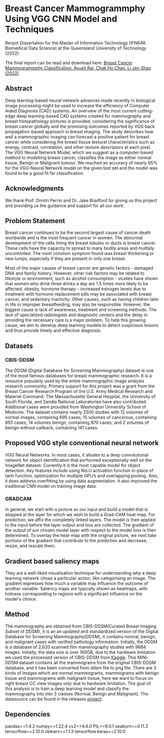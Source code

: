 # Breast Cancer Mammogrammphy Using VGG CNN Model and Techniques

Rerpot Dissertation for the Master of Information Technology (IFN646 Biomedical Data Science) at the Queensland University of Technology (2022).

The final report can be read and download here: [Breast Cancer Mammogrammphy Classification, Ayush Raj, Chak Ho Chan, Li Jen Shao (2022)](https://github.com/chakhoho/IFN646project/blob/main/group%2010%20-%20IFN646%20report%20finalised%20.pdf)

## Abstract

Deep learning-based neural network advances made recently in biological image processing might be used to increase the efficiency of Computer Aided Diagnosis (CAD) systems. An overview of the most current cutting-edge deep learning-based CAD systems created for mammography and breast histopathology pictures is provided, considering the significance of breast cancer globally and the promising outcomes reported by VGG back propagation-based approach in breast imaging. The study describes how well a mammographic imaging can forecast a positive patient for breast cancer while considering the breast tissue textural characteristics such as energy, contrast, correlation, and other texture descriptors at each pixel. The VGG Neural Network Model, which we suggest as a computer-based method to modelling breast cancer, classifies the image as either normal tissue, Benign or Malignant tumour. We reached an accuracy of nearly 65% for the VGG-Neural Network model on the given test set and the model was found to be a good fit for classification. 


## Acknowledgments

We thank Prof. Dimitri Perrin and Dr. Jake Bradford for giving us this project and providing us the guidance and support for all our work. 

## Problem Statement

Breast cancer continues to be the second largest cause of cancer death worldwide and is the most frequent cancer in women. The abnormal development of the cells lining the breast lobules or ducts is breast cancer. These cells have the capacity to spread to many bodily areas and multiply uncontrolled. The most common symptom found was breast thickening or new lumps, especially if they are present in only one breast.

Most of the major causes of breast cancer are genetic factors - damaged DNA and family history. However, other risk factors may be related to lifestyle or environment, such as alcohol consumption - studies have shown that women who drink three drinks a day are 1.5 times more likely to be affected, obesity, hormone therapy - increased estrogen levels due to treatment with hormone replacement pills may be associated with breast cancer, and sedentary inactivity. Other causes, such as having children later in life or improper breastfeeding, may also be responsible.
However, the biggest cause is lack of awareness, treatment and screening methods. The lack of specialized radiologists and diagnostic centers and the delay in providing the necessary care is a major problem. To help this growing cause, we aim to develop deep learning models to detect suspicious lesions and thus provide timely and effective diagnosis.

## Datasets

### CBIS-DDSM
The DDSM (Digital Database for Screening Mammography) dataset is one of the most famous databases for breast mammographic research. It is a resource popularly used by the entire mammographic image analysis research community. Primary support for this project was a grant from the Breast Cancer Research Program of the U.S. Army Medical Research and Materiel Command. The Massachusetts General Hospital, the University of South Florida, and Sandia National Laboratories have also contributed. Additional cases were provided from Washington University School of Medicine. The dataset contains nearly 2500 studies with 12 volumes of normal images, containing 695 cases; 15 volumes of cancerous, containing 855 cases; 14 volumes benign, containing 870 cases; and 2 volumes of benign without callback, containing 141 cases.


## Proposed VGG style conventional neural network

VGG Neural Networks. In most cases, it alludes to a deep convolutional network for object identification that performed exceptionally well on the ImageNet dataset. Currently it is the most capable model for object detection. Key features include using ReLU activation function in-place of tanh function, optimization for multiple GPU’s and overlapping pooling. Also, it does address overfitting by using data augmentation. It also improved the traditional CNN model on training image data.


### GRADCAM

In general, we start with a picture as our input and build a model that is stopped at the layer for which we wish to build a Grad-CAM heat-map. For prediction, we affix the completely linked layers. The model is then applied to the input before the layer output and loss are collected. The gradient of the output of our chosen model layer with respect to the model loss is then determined. To overlay the heat-map with the original picture, we next take portions of the gradient that contribute to the prediction and decrease, resize, and rescale them.


## Gradient based saliency maps

They are a well-liked visualisation technique for understanding why a deep learning network chose a particular action, like categorising an image. The gradient expresses how much a variable may influence the outcome of another variable.
Saliency maps are typically shown as heatmaps, with hotness corresponding to regions with a significant influence on the model's choice.

## Method 

The mammography are obtained from CBIS-DDSM(Curated Breast Imaging Subset of DDSM), it is an an updated and standardized version of the Digital Database for Screening Mammography(DDSM), it contains normal, benign, and malignant cases with verified pathology information. Initially, the DDSM is a database of 2,620 scanned film mammography studies with 9684 images. Initially,  the data size is over 160GB, due to the hardware limitation we used the processed version of CBIS-DDSM from [Kaggle](https://www.kaggle.com/datasets/cheddad/miniddsm). This MINI-DDSM dataset contains all the mammograms from the original CBIS-DDSM database, and it has been converted from ddsm file to png file. There are 3 kinds of images which are normal mammograms, mammograms with benign tissue and mammograms with malignant tissue, here we want to focus on right breast CC view images only due to hardware limitation. The goal of this analysis is to train a deep learning model and classify the  mammography into into 3 classes (Normal, Benign and Malignant). The datasource can be found in the releases [project](https://github.com/chakhoho/IFN646project/releases/tag/hostedfile1.0).


## Dependencies

pandas==1.4.2
numpy==1.22.4
cv2==4.6.0
PIL==9.0.1
seaborn==0.11.2
tensorflow==2.10.0
sklearn==1.1.3
tensorflow.keras==2.10.0


